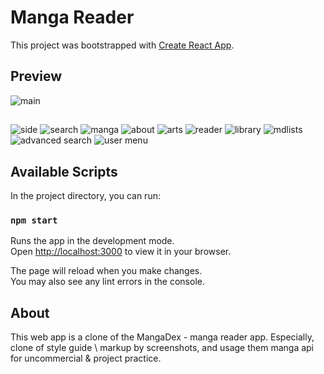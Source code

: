 # Manga Reader

This project was bootstrapped with [Create React App](https://github.com/facebook/create-react-app).

## Preview

![main](https://github.com/ShinokiX3/MangaDexClone/assets/68112402/8c8e60ad-12e8-402e-9a0c-d41469c82c60)
##
![side](https://github.com/ShinokiX3/MangaDexClone/assets/68112402/2f1bf3c1-f65f-4384-977a-4ee0a4222bda)
![search](https://github.com/ShinokiX3/MangaDexClone/assets/68112402/8aeeb60f-5297-499c-ac9a-213da8c00985)
![manga](https://github.com/ShinokiX3/MangaDexClone/assets/68112402/e5b99789-59fb-439f-85a1-91899cd4f8ba)
![about](https://github.com/ShinokiX3/MangaDexClone/assets/68112402/24ae2ef4-2aeb-4ea6-80cd-710849adf2e7)
![arts](https://github.com/ShinokiX3/MangaDexClone/assets/68112402/31572216-ff99-4a3f-bcb1-48f9107c0013)
![reader](https://github.com/ShinokiX3/MangaDexClone/assets/68112402/d3e15ff8-ea5c-4cf2-9f01-13cca9183531)
![library](https://github.com/ShinokiX3/MangaDexClone/assets/68112402/0e2ffc5c-14d4-4ade-b624-df20f92d8511)
![mdlists](https://github.com/ShinokiX3/MangaDexClone/assets/68112402/d869e122-7af1-441f-92c2-af3fc5148a0c)
![advanced search](https://github.com/ShinokiX3/MangaDexClone/assets/68112402/584d36dc-41b1-4505-b971-7a308449e8ae)
![user menu](https://github.com/ShinokiX3/MangaDexClone/assets/68112402/697ce964-31b2-4788-92c6-afed8e189903)




## Available Scripts

In the project directory, you can run:

### `npm start`

Runs the app in the development mode.\
Open [http://localhost:3000](http://localhost:3000) to view it in your browser.

The page will reload when you make changes.\
You may also see any lint errors in the console.

## About

This web app is a clone of the MangaDex - manga reader app. Especially, clone of style guide \ markup by screenshots, and usage them manga api for uncommercial & project practice.
